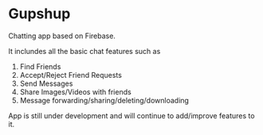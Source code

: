 # Gupshup
Chatting app based on Firebase.

It inclundes all the basic chat features such as
1) Find Friends
2) Accept/Reject Friend Requests
3) Send Messages
4) Share Images/Videos with friends
5) Message forwarding/sharing/deleting/downloading

App is still under development and will continue to add/improve features to it.
